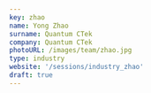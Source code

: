 ```yaml
---
key: zhao
name: Yong Zhao
surname: Quantum CTek
company: Quantum CTek
photoURL: /images/team/zhao.jpg
type: industry
website: '/sessions/industry_zhao'
draft: true
---
```

